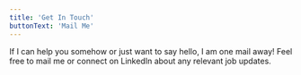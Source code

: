 ```yaml
---
title: 'Get In Touch'
buttonText: 'Mail Me'
---
```


If I can help you somehow or just want to say hello, I am one mail away! Feel free to mail me or connect on LinkedIn about any relevant job updates.
